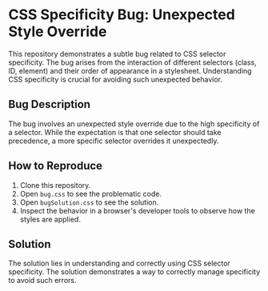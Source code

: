 # CSS Specificity Bug: Unexpected Style Override

This repository demonstrates a subtle bug related to CSS selector specificity. The bug arises from the interaction of different selectors (class, ID, element) and their order of appearance in a stylesheet.  Understanding CSS specificity is crucial for avoiding such unexpected behavior.

## Bug Description

The bug involves an unexpected style override due to the high specificity of a selector.  While the expectation is that one selector should take precedence, a more specific selector overrides it unexpectedly.

## How to Reproduce

1. Clone this repository.
2. Open `bug.css` to see the problematic code.
3. Open `bugSolution.css` to see the solution. 
4. Inspect the behavior in a browser's developer tools to observe how the styles are applied.

## Solution

The solution lies in understanding and correctly using CSS selector specificity. The solution demonstrates a way to correctly manage specificity to avoid such errors.
